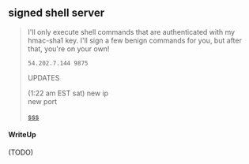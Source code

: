 ## signed shell server

> I'll only execute shell commands that are authenticated with my hmac-sha1 key. I'll sign a few benign commands for you, but after that, you're on your own!
> 
> `54.202.7.144 9875`
>
> UPDATES
>
>    (1:22 am EST sat) new ip <br>
>    new port
>
> [sss](./lib/sss)

#### WriteUp

(TODO)